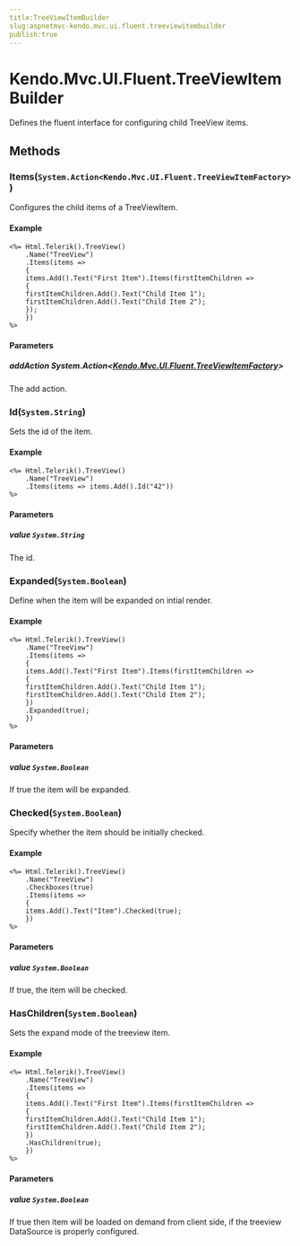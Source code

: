 ```yaml
---
title:TreeViewItemBuilder
slug:aspnetmvc-kendo.mvc.ui.fluent.treeviewitembuilder
publish:true
---
```


# Kendo.Mvc.UI.Fluent.TreeViewItemBuilder
Defines the fluent interface for configuring child TreeView items.



## Methods

### Items(`System.Action<Kendo.Mvc.UI.Fluent.TreeViewItemFactory>`)
Configures the child items of a TreeViewItem.


#### Example

    <%= Html.Telerik().TreeView()
        .Name("TreeView")
        .Items(items =>
        {
        items.Add().Text("First Item").Items(firstItemChildren =>
        {
        firstItemChildren.Add().Text("Child Item 1");
        firstItemChildren.Add().Text("Child Item 2");
        });
        })
    %>
        


#### Parameters

##### addAction System.Action<[Kendo.Mvc.UI.Fluent.TreeViewItemFactory](/api/wrappers/aspnet-mvc/Kendo.Mvc.UI.Fluent/TreeViewItemFactory)>
The add action.




### Id(`System.String`)
Sets the id of the item.


#### Example

    <%= Html.Telerik().TreeView()
        .Name("TreeView")
        .Items(items => items.Add().Id("42"))
    %>
        


#### Parameters

##### value `System.String`
The id.




### Expanded(`System.Boolean`)
Define when the item will be expanded on intial render.


#### Example

    <%= Html.Telerik().TreeView()
        .Name("TreeView")
        .Items(items =>
        {
        items.Add().Text("First Item").Items(firstItemChildren =>
        {
        firstItemChildren.Add().Text("Child Item 1");
        firstItemChildren.Add().Text("Child Item 2");
        })
        .Expanded(true);
        })
    %>
        


#### Parameters

##### value `System.Boolean`
If true the item will be expanded.




### Checked(`System.Boolean`)
Specify whether the item should be initially checked.


#### Example

    <%= Html.Telerik().TreeView()
        .Name("TreeView")
        .Checkboxes(true)
        .Items(items =>
        {
        items.Add().Text("Item").Checked(true);
        })
    %>
        


#### Parameters

##### value `System.Boolean`
If true, the item will be checked.




### HasChildren(`System.Boolean`)
Sets the expand mode of the treeview item.


#### Example

    <%= Html.Telerik().TreeView()
        .Name("TreeView")
        .Items(items =>
        {
        items.Add().Text("First Item").Items(firstItemChildren =>
        {
        firstItemChildren.Add().Text("Child Item 1");
        firstItemChildren.Add().Text("Child Item 2");
        })
        .HasChildren(true);
        })
    %>
        


#### Parameters

##### value `System.Boolean`
If true then item will be loaded on demand from client side, if the treeview DataSource is properly configured.





